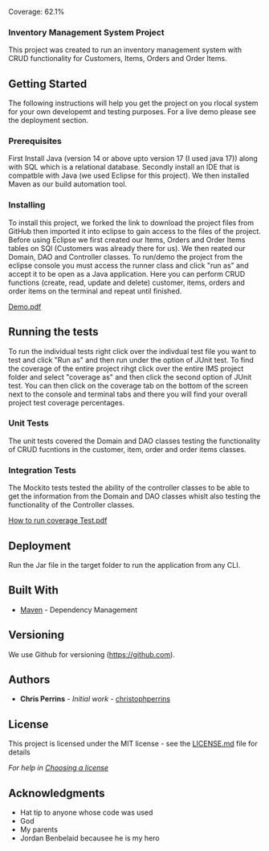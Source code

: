 Coverage: 62.1%

### Inventory Management System Project

This project was created to run an inventory management system with CRUD functionality for Customers, Items, Orders and Order Items.

## Getting Started

The following instructions will help you get the project on you rlocal system for your own developemt and testing purposes. For a live demo please see the deployment section.

### Prerequisites
First Install Java (version 14 or above upto version 17 (I used java 17)) along with SQL which is a relational database. Secondly install an IDE that is compatble with Java (we used Eclipse for this project). We then installed Maven as our build automation tool.

### Installing

To install this project, we forked the link to download the project files from GitHub then imported it into eclipse to gain access to the files of the project. Before using Eclipse we first created our Items, Orders and Order Items tables on SQl (Customers was already there for us). We then reated our Domain, DAO and Controller classes. To run/demo the project from the eclipse console you must access the runner class and click "run as" and accept it to be open as a Java application. Here you can perform CRUD functions (create, read, update and delete) customer, items, orders and order items on the terminal and repeat until finished.


[Demo.pdf](https://github.com/saifhussain98/IMS-22EnableMay2/files/8886716/Demo.pdf)


## Running the tests

To run the individual tests right click over the indivdual test file you want to test and click "Run as" and then run under the option of JUnit test. To find the coverage of the entire project rihgt click over the entire IMS project folder and select "coverage as" and then click the second option of JUnit test. You can then click on the coverage tab on the bottom of the screen next to the console and terminal tabs and there you will find your overall project test coverage percentages.

### Unit Tests 

The unit tests covered the Domain and DAO classes testing the functionality of CRUD fucntions in the customer, item, order and order items classes.

### Integration Tests 

The Mockito tests tested the ability of the controller classes to be able to get the information from the Domain and DAO classes whislt also testing the functionality of the Controller classes.

[How to run coverage Test.pdf](https://github.com/saifhussain98/IMS-22EnableMay2/files/8886792/How.to.run.coverage.Test.pdf)


## Deployment

Run the Jar file in the target folder to run the application from any CLI.

## Built With

* [Maven](https://maven.apache.org/) - Dependency Management

## Versioning

We use Github for versioning (https://github.com). 

## Authors

* **Chris Perrins** - *Initial work* - [christophperrins](https://github.com/christophperrins)

## License

This project is licensed under the MIT license - see the [LICENSE.md](LICENSE.md) file for details 

*For help in [Choosing a license](https://choosealicense.com/)*

## Acknowledgments

* Hat tip to anyone whose code was used
* God
* My parents
* Jordan Benbelaid becausee he is my hero
